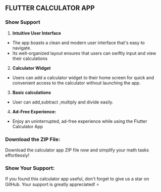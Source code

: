  
   ## FLUTTER CALCULATOR APP

   ### Show Support
1. **Intuitive User Interface**
  - The app boasts a clean and modern user interface that's easy to navigate.
  - Its well-organized layout ensures that users can swiftly input and view their calculations
2. **Calculator Widget**
  - Users can add a calculator widget to their home screen for quick and convenient access to the calculator without launching the app.
3. **Basic calculations**
  - User can add,subtract ,multiply and divide easily.
4. **Ad-Free Experience:**
  - Enjoy an uninterrupted, ad-free experience while using the Flutter Calculator App

  ### Download the ZIP File:
  Download the calculator app ZIP file now and simplify your math tasks effortlessly!
  ### Show Your Support: 
  If you found this calculator app useful, don't forget to give us a star on GitHub. Your support is greatly appreciated! ⭐
